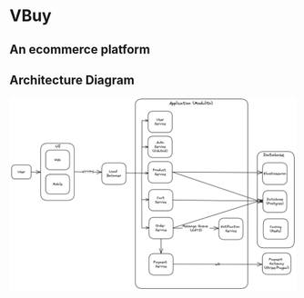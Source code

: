 # VBuy
## An ecommerce platform

## Architecture Diagram
![VBuy Architecture Diagram](images/VBuy.png)